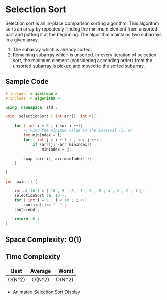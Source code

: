 # Selection Sort
Selection sort is an in-place comparison sorting algorithm. This algorithm sorts an array by repeatedly finding the minimum element from unsorted part and putting it at the beginning. The algorithm maintains two subarrays in a given array.
1) The subarray which is already sorted.
2) Remaining subarray which is unsorted.
In every iteration of selection sort, the minimum element (considering ascending order) from the unsorted subarray is picked and moved to the sorted subarray.

## Sample Code
```cpp
# include  < iostream >
# include  < algorithm >

using  namespace  std ;

void  selectionSort ( int arr[], int n){

    for ( int i = 0 ; i <n; i ++){
        // Find the minimum value in the interval (i, n)
        int minIndex = i;
        for ( int j = i + 1 ; j <n; j ++)
            if (arr[j] <arr[minIndex])
                minIndex = j;

        swap (arr[i], arr[minIndex] );
    }

}

int  main () {

    int a[ 10 ] = { 10 , 9 , 8 , 7 , 6 , 5 , 4 , 3 , 2 , 1 };
    selectionSort (a, 10 );
    for ( int i = 0 ; i < 10 ; i ++)
        cout<<a[i]<< "  " ;
    cout<<endl;

    return  0 ;
}
```	

## Space Complexity: O(1)

## Time Complexity
| Best          | Average     | Worst |
| --------------|:-----------:| -----:|
| O(N^2) | O(N^2) | O(N^2)|

* [Animated Selection Sort Display](https://www.toptal.com/developers/sorting-algorithms/selection-sort)
